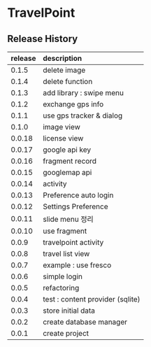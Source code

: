 # TravelPoint

## Release History
| release | description |
| --- | :--- |
| 0.1.5 | delete image |
| 0.1.4 | delete function |
| 0.1.3 | add library : swipe menu |
| 0.1.2 | exchange gps info |
| 0.1.1 | use gps tracker & dialog |
| 0.1.0 | image view |
| 0.0.18 | license view |
| 0.0.17 | google api key |
| 0.0.16 | fragment record |
| 0.0.15 | googlemap api |
| 0.0.14 | activity |
| 0.0.13 | Preference auto login |
| 0.0.12 | Settings Preference |
| 0.0.11 | slide menu 정리 |
| 0.0.10 | use fragment |
| 0.0.9 | travelpoint activity |
| 0.0.8 | travel list view |
| 0.0.7 | example : use fresco |
| 0.0.6 | simple login |
| 0.0.5 | refactoring |
| 0.0.4 | test : content provider (sqlite) |
| 0.0.3 | store initial data |
| 0.0.2 | create database manager |
| 0.0.1 | create project |

